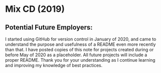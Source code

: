 # Mix CD (2019)

## Potential Future Employers:

I started using GitHub for version control in January of 2020, and came to understand the purpose and usefulness of a README even more recently than that. I have posted copies of this note for projects created during or before May of 2020 as a placeholder. All future projects will include a proper README. Thank you for your understanding as I continue learning and improving my knowledge of best practices.
